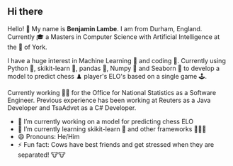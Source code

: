 ## Hi there 

Hello! 👋 My name is **Benjamin Lambe**. I am from Durham, England. Currently 🎓 a Masters in Computer Science with Artificial Intelligence at the 🏫 of York.

I have a huge interest in Machine Learning 🤖 and coding 📃. Currently using Python 🐍, skikit-learn 🧪, pandas 🐼, Numpy 🔢 and Seaborn 🌊 to develop a model to predict chess ♟️ player's ELO's based on a single game 🕹️. 

Currently working 🧑‍💼 for the Office for National Statistics as a Software Engineer. Previous experience has been working at Reuters as a Java Developer and TsaAdvet as a C# Developer.

- 🔭 I’m currently working on a model for predicting chess ELO
- 🌱 I’m currently learning skikit-learn 🧪 and other frameworks 🐼🔢🌊
- 😄 Pronouns: He/Him
- ⚡ Fun fact: Cows have best friends and get stressed when they are separated! 🐮🐮
